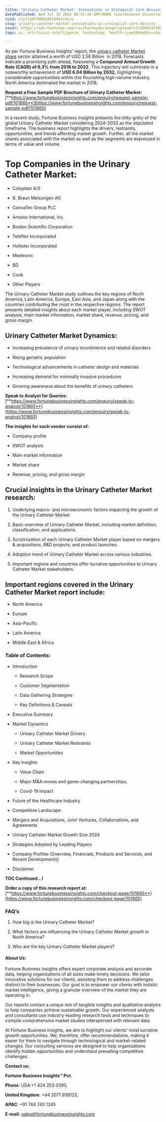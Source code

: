```yaml
---
title: "Urinary Catheter Market: Innovations in Urological Care Devices"
datePublished: Wed Jul 10 2024 08:51:34 GMT+0000 (Coordinated Universal Time)
cuid: clyflpdt5000z09l64kvtdcvu
slug: urinary-catheter-market-innovations-in-urological-care-devices
cover: https://cdn.hashnode.com/res/hashnode/image/upload/v1720601473881/899b85cc-7432-4dda-a151-f9648ea37579.png
tags: ai, artificial-intelligence, technology, health-cjaeh844x02vvo3wtj5r2s75q, healthcare

---
```


As per Fortune Business Insights’ report, the [urinary catheter Market share](https://www.fortunebusinessinsights.com/industry-reports/urinary-catheter-market-101665) sector attained a worth of USD 2.56 Billion  in 2018. Forecasts indicate a promising path ahead, foreseeing a **Compound Annual Growth Rate (CAGR) of 6.3% from 2018 to 2032.** This trajectory will culminate in a noteworthy achievement of **USD 6.04 Billion by 2032,** highlighting considerable opportunities within this flourishing high-volume industry. North America dominated the market in 2018.

**Request a Free Sample PDF Brochure of Urinary Catheter Market:** [**https://www.fortunebusinessinsights.com/enquiry/request-sample-pdf/101665**](https://www.fortunebusinessinsights.com/enquiry/request-sample-pdf/101665)

In a recent study, Fortune Business Insights presents the nitty-gritty of the global Urinary Catheter Market considering 2024–2032 as the stipulated timeframe. The business report highlights the drivers, restraints, opportunities, and trends affecting market growth. Further, all the market shares associated with the market as well as the segments are expressed in terms of value and volume.

# **Top Companies in the Urinary Catheter Market:**

* Coloplast A/S
    
* B. Braun Melsungen AG
    
* ConvaTec Group PLC
    
* Amsino International, Inc.
    
* Boston Scientific Corporation
    
* Teleflex Incorporated
    
* Hollister Incorporated
    
* Medtronic
    
* BD
    
* Cook
    
* Other Players
    

The Urinary Catheter Market study outlines the key regions of North America, Latin America, Europe, East Asia, and Japan along with the countries contributing the most in the respective regions. The report presents detailed insights about each market player, including SWOT analysis, main market information, market share, revenue, pricing, and gross margin.

## Urinary Catheter Market **Dynamics**:

* Increasing prevalence of urinary incontinence and related disorders
    
* Rising geriatric population
    
* Technological advancements in catheter design and materials
    
* Increasing demand for minimally invasive procedures
    
* Growing awareness about the benefits of urinary catheters
    

**Speak to Analyst for Queries:** [**https://www.fortunebusinessinsights.com/enquiry/speak-to-analyst/101665**](https://www.fortunebusinessinsights.com/enquiry/speak-to-analyst/101665)

**The insights for each vendor consist of:**

* Company profile
    
* SWOT analysis
    
* Main market information
    
* Market share
    
* Revenue, pricing, and gross margin
    

## **Crucial insights in the Urinary Catheter Market research:**

1. Underlying macro- and microeconomic factors impacting the growth of the Urinary Catheter Market.
    
2. Basic overview of Urinary Catheter Market, including market definition, classification, and applications.
    
3. Scrutinization of each Urinary Catheter Market player based on mergers & acquisitions, R&D projects, and product launches.
    
4. Adoption trend of Urinary Catheter Market across various industries.
    
5. Important regions and countries offer lucrative opportunities to Urinary Catheter Market stakeholders.
    

## **Important regions covered in the Urinary Catheter Market report include:**

* North America
    
* Europe
    
* Asia-Pacific
    
* Latin America
    
* Middle East & Africa
    

### **Table of Contents:**

* Introduction
    
    * Research Scope
        
    * Customer Segmentation
        
    * Data Gathering Strategies
        
    * Key Definitions & Caveats
        
* Executive Summary
    
* Market Dynamics
    
    * Urinary Catheter Market Drivers
        
    * Urinary Catheter Market Restraints
        
    * Market Opportunities
        
* Key Insights
    
    * Value Chain
        
    * Major M&A moves and game-changing partnerships.
        
    * Covid-19 Impact
        
* Future of the Healthcare Industry
    
* Competitive Landscape
    
* Mergers and Acquisitions, Joint Ventures, Collaborations, and Agreements
    
* Urinary Catheter Market Growth Size 2024
    
* Strategies Adopted by Leading Players
    
* Company Profiles (Overview, Financials, Products and Services, and Recent Developments)
    
* Disclaimer
    

**TOC Continued…!**

**Order a copy of this research report at:** [**https://www.fortunebusinessinsights.com/checkout-page/101665**](https://www.fortunebusinessinsights.com/checkout-page/101665)

### **FAQ’s**

1. How big is the Urinary Catheter Market?
    
2. What factors are influencing the Urinary Catheter Market growth in North America?
    
3. Who are the key Urinary Catheter Market players?
    

#### **About Us:**

Fortune Business Insights offers expert corporate analysis and accurate data, helping organizations of all sizes make timely decisions. We tailor innovative solutions for our clients, assisting them to address challenges distinct to their businesses. Our goal is to empower our clients with holistic market intelligence, giving a granular overview of the market they are operating in.

Our reports contain a unique mix of tangible insights and qualitative analysis to help companies achieve sustainable growth. Our experienced analysts and consultants use industry-leading research tools and techniques to compile comprehensive market studies interspersed with relevant data.

At Fortune Business Insights, we aim to highlight our clients' most lucrative growth opportunities. We, therefore, offer recommendations, making it easier for them to navigate through technological and market-related changes. Our consulting services are designed to help organizations identify hidden opportunities and understand prevailing competitive challenges.

**Contact us:**

**Fortune Business Insights™ Pvt.**

**Phone**: USA:+1 424 253 0390,

**United Kingdom**: +44 2071 939123,

**APAC**: +91 744 740 1245

**E-mail:** [sales@fortunebusinessinsights.com](mailto:sales@fortunebusinessinsights.com)